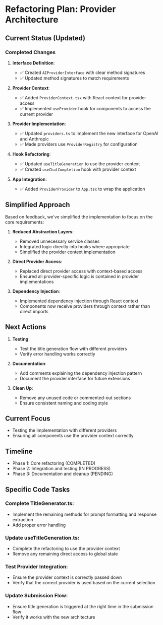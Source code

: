 # Refactoring Plan: Provider Architecture

## Current Status (Updated)

### Completed Changes
1. **Interface Definition**:
   - ✅ Created `AIProviderInterface` with clear method signatures
   - ✅ Updated method signatures to match requirements

2. **Provider Context**:
   - ✅ Added `ProviderContext.tsx` with React context for provider access
   - ✅ Implemented `useProvider` hook for components to access the current provider

3. **Provider Implementation**:
   - ✅ Updated `providers.ts` to implement the new interface for OpenAI and Anthropic
   - ✅ Made providers use `ProviderRegistry` for configuration

4. **Hook Refactoring**:
   - ✅ Updated `useTitleGeneration` to use the provider context
   - ✅ Created `useChatCompletion` hook with provider context

5. **App Integration**:
   - ✅ Added `ProviderProvider` to `App.tsx` to wrap the application

## Simplified Approach
Based on feedback, we've simplified the implementation to focus on the core requirements:

1. **Reduced Abstraction Layers**:
   - Removed unnecessary service classes
   - Integrated logic directly into hooks where appropriate
   - Simplified the provider context implementation

2. **Direct Provider Access**:
   - Replaced direct provider access with context-based access
   - Ensured all provider-specific logic is contained in provider implementations

3. **Dependency Injection**:
   - Implemented dependency injection through React context
   - Components now receive providers through context rather than direct imports

## Next Actions

1. **Testing**:
   - Test the title generation flow with different providers
   - Verify error handling works correctly

2. **Documentation**:
   - Add comments explaining the dependency injection pattern
   - Document the provider interface for future extensions

3. **Clean Up**:
   - Remove any unused code or commented-out sections
   - Ensure consistent naming and coding style

## Current Focus
- Testing the implementation with different providers
- Ensuring all components use the provider context correctly

## Timeline
- Phase 1: Core refactoring (COMPLETED)
- Phase 2: Integration and testing (IN PROGRESS)
- Phase 3: Documentation and cleanup (PENDING)

## Specific Code Tasks

### Complete TitleGenerator.ts:
- Implement the remaining methods for prompt formatting and response extraction
- Add proper error handling

### Update useTitleGeneration.ts:
- Complete the refactoring to use the provider context
- Remove any remaining direct access to global state

### Test Provider Integration:
- Ensure the provider context is correctly passed down
- Verify that the correct provider is used based on the current selection

### Update Submission Flow:
- Ensure title generation is triggered at the right time in the submission flow
- Verify it works with the new architecture